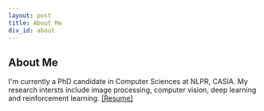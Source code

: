 ```yaml
---
layout: post
title: About Me
div_id: about
---
```


## About Me
I'm currently a PhD candidate in Computer Sciences at NLPR, CASIA. My research intersts include image processing, computer vision, deep learning and reinforcement learning.
[[Resume]](resumes/resume_2018.03.pdf)
